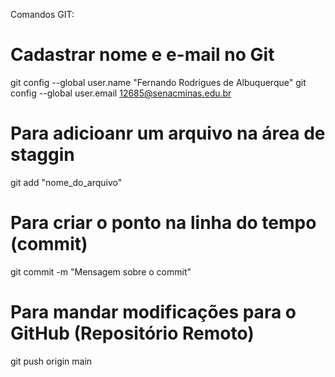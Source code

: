 Comandos GIT:

# Cadastrar nome e e-mail no Git
git config --global user.name "Fernando Rodrigues de Albuquerque"
git config --global user.email 12685@senacminas.edu.br

# Para adicioanr um arquivo na área de staggin
git add "nome_do_arquivo"

# Para criar o ponto na linha do tempo (commit)
git commit -m "Mensagem sobre o commit"

# Para mandar modificações para o GitHub (Repositório Remoto)
git push origin main